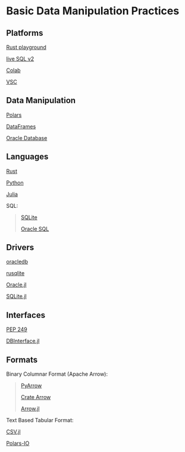 # Basic Data Manipulation Practices

## Platforms 
[Rust playground](https://play.rust-lang.org/?version=stable&mode=debug&edition=2024)

[live SQL v2](https://livesql.oracle.com/ords/f?p=590:1000)

[Colab](https://colab.research.google.com/)

[VSC](https://code.visualstudio.com/docs/languages/rust) 

## Data Manipulation 
[Polars](https://docs.pola.rs/)

[DataFrames](https://dataframes.juliadata.org/stable/)

[Oracle Database](https://docs.oracle.com/en/database/oracle/oracle-database/23/cncpt/introduction-to-oracle-database.html#GUID-A42A6EF0-20F8-4F4B-AFF7-09C100AE581E)

## Languages 
[Rust](https://www.rust-lang.org/learn/get-started)

[Python](https://www.python.org/)

[Julia](https://julialang.org/)

SQL:
>[SQLite](https://sqlite.org/docs.html)
>
>[Oracle SQL](https://docs.oracle.com/en/database/oracle/oracle-database/19/sqlrf/toc.htm)

## Drivers
[oracledb](https://python-oracledb.readthedocs.io/en/latest/)

[rusqlite](https://docs.rs/rusqlite/latest/rusqlite/)

[Oracle.jl](https://felipenoris.github.io/Oracle.jl/stable/)

[SQLite.jl](https://juliadatabases.org/SQLite.jl/stable/#DBInterface.execute)

## Interfaces
[PEP 249](https://peps.python.org/pep-0249/)

[DBInterface.jl](https://juliadatabases.org/DBInterface.jl/dev/)

## Formats 
Binary Columnar Format (Apache Arrow):
>[PyArrow](https://arrow.apache.org/docs/python/)
>
>[Crate Arrow](https://docs.rs/arrow/latest/arrow/)
>
>[Arrow.jl](https://arrow.apache.org/julia/stable/)

Text Based Tabular Format:

[CSV.jl](https://csv.juliadata.org/stable/)

[Polars-IO](https://docs.pola.rs/user-guide/io/)
